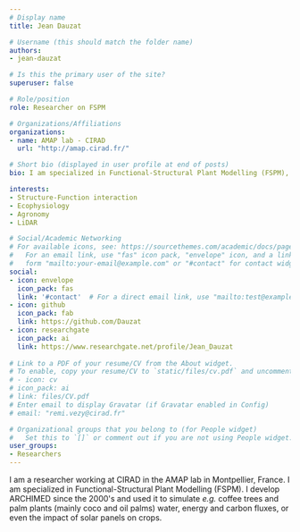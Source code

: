 ```yaml
---
# Display name
title: Jean Dauzat

# Username (this should match the folder name)
authors:
- jean-dauzat

# Is this the primary user of the site?
superuser: false

# Role/position
role: Researcher on FSPM

# Organizations/Affiliations
organizations:
- name: AMAP lab - CIRAD
  url: "http://amap.cirad.fr/"

# Short bio (displayed in user profile at end of posts)
bio: I am specialized in Functional-Structural Plant Modelling (FSPM), and my research interests include light interception, ecophysiology, tree architecture, botanics and agronomy.

interests:
- Structure-Function interaction
- Ecophysiology
- Agronomy
- LiDAR

# Social/Academic Networking
# For available icons, see: https://sourcethemes.com/academic/docs/page-builder/#icons
#   For an email link, use "fas" icon pack, "envelope" icon, and a link in the
#   form "mailto:your-email@example.com" or "#contact" for contact widget.
social:
- icon: envelope
  icon_pack: fas
  link: '#contact'  # For a direct email link, use "mailto:test@example.org".
- icon: github
  icon_pack: fab
  link: https://github.com/Dauzat
- icon: researchgate
  icon_pack: ai
  link: https://www.researchgate.net/profile/Jean_Dauzat
  
# Link to a PDF of your resume/CV from the About widget.
# To enable, copy your resume/CV to `static/files/cv.pdf` and uncomment the lines below.
# - icon: cv
# icon_pack: ai
# link: files/CV.pdf
# Enter email to display Gravatar (if Gravatar enabled in Config)
# email: "remi.vezy@cirad.fr"

# Organizational groups that you belong to (for People widget)
#   Set this to `[]` or comment out if you are not using People widget.
user_groups:
- Researchers
---
```


I am a researcher working at CIRAD in the AMAP lab in Montpellier, France. I am specialized in Functional-Structural Plant Modelling (FSPM). I develop  ARCHIMED since the 2000's and used it to simulate *e.g.* coffee trees and palm plants (mainly coco and oil palms) water, energy and carbon fluxes, or even the impact of solar panels on crops. 
